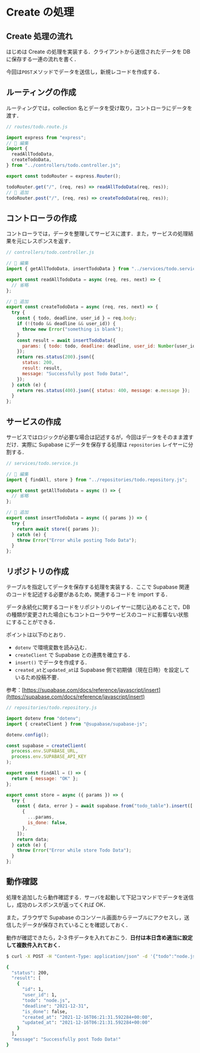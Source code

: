 # Create の処理

## Create 処理の流れ

はじめは Create の処理を実装する．クライアントから送信されたデータを DB に保存する一連の流れを書く．

今回は`POST`メソッドでデータを送信し，新規レコードを作成する．

## ルーティングの作成

ルーティングでは，collection 名とデータを受け取り，コントローラにデータを渡す．

```js
// routes/todo.route.js

import express from "express";
// 🔽 編集
import {
  readAllTodoData,
  createTodoData,
} from "../controllers/todo.controller.js";

export const todoRouter = express.Router();

todoRouter.get("/", (req, res) => readAllTodoData(req, res));
// 🔽 追加
todoRouter.post("/", (req, res) => createTodoData(req, res));
```

## コントローラの作成

コントローラでは，データを整理してサービスに渡す．また，サービスの処理結果を元にレスポンスを返す．

```js
// controllers/todo.controller.js

// 🔽 編集
import { getAllTodoData, insertTodoData } from "../services/todo.service.js";

export const readAllTodoData = async (req, res, next) => {
  // 省略
};

// 🔽 追加
export const createTodoData = async (req, res, next) => {
  try {
    const { todo, deadline, user_id } = req.body;
    if (!(todo && deadline && user_id)) {
      throw new Error("something is blank");
    }
    const result = await insertTodoData({
      params: { todo: todo, deadline: deadline, user_id: Number(user_id) },
    });
    return res.status(200).json({
      status: 200,
      result: result,
      message: "Successfully post Todo Data!",
    });
  } catch (e) {
    return res.status(400).json({ status: 400, message: e.message });
  }
};
```

## サービスの作成

サービスではロジックが必要な場合は記述するが，今回はデータをそのまま渡すだけ．実際に Supabase にデータを保存する処理は `repositories` レイヤーに分割する．

```js
// services/todo.service.js

// 🔽 編集
import { findAll, store } from "../repositories/todo.repository.js";

export const getAllTodoData = async () => {
  // 省略
};

// 🔽 追加
export const insertTodoData = async ({ params }) => {
  try {
    return await store({ params });
  } catch (e) {
    throw Error("Error while posting Todo Data");
  }
};
```

## リポジトリの作成

テーブルを指定してデータを保存する処理を実装する．ここで Supabase 関連のコードを記述する必要があるため，関連するコードを import する．

データ永続化に関するコードをリポジトリのレイヤーに閉じ込めることで，DB の種類が変更された場合にもコントローラやサービスのコードに影響ない状態にすることができる．

ポイントは以下のとおり．

- `dotenv` で環境変数を読み込む．
- `createClient` で Supabase との連携を確立する．
- `insert()` でデータを作成する．
- `created_at`と`updated_at`は Supabase 側で初期値（現在日時）を設定しているため投稿不要．

参考：[https://supabase.com/docs/reference/javascript/insert](https://supabase.com/docs/reference/javascript/insert)

```js
// repositories/todo.repository.js

import dotenv from "dotenv";
import { createClient } from "@supabase/supabase-js";

dotenv.config();

const supabase = createClient(
  process.env.SUPABASE_URL,
  process.env.SUPABASE_API_KEY
);

export const findAll = () => {
  return { message: "OK" };
};

export const store = async ({ params }) => {
  try {
    const { data, error } = await supabase.from("todo_table").insert([
      {
        ...params,
        is_done: false,
      },
    ]);
    return data;
  } catch (e) {
    throw Error("Error while store Todo Data");
  }
};
```

## 動作確認

処理を追加したら動作確認する．サーバを起動して下記コマンドでデータを送信し，成功のレスポンスが返ってくれば OK．

また，ブラウザで Supabase のコンソール画面からテーブルにアクセスし，送信したデータが保存されていることを確認しておく．

動作が確認できたら，2-3 件データを入れておこう．**日付は本日含め適当に設定して複数件入れておく．**

```bash
$ curl -X POST -H "Content-Type: application/json" -d '{"todo":"node.js","user_id":1,"deadline":"2021-12-31"}' localhost:3000/todo

{
  "status": 200,
  "result": [
    {
      "id": 1,
      "user_id": 1,
      "todo": "node.js",
      "deadline": "2021-12-31",
      "is_done": false,
      "created_at": "2021-12-16T06:21:31.592284+00:00",
      "updated_at": "2021-12-16T06:21:31.592284+00:00"
    }
  ],
  "message": "Successfully post Todo Data!"
}

```
